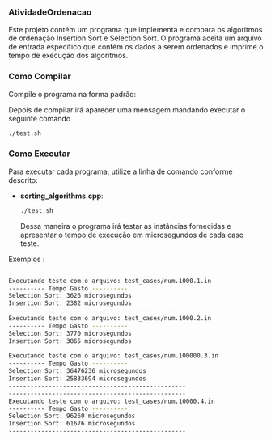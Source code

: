 ### AtividadeOrdenacao

Este projeto contém um programa que implementa e compara os algoritmos de ordenação Insertion Sort e Selection Sort. O programa aceita um arquivo de entrada específico que contém os dados a serem ordenados e imprime o tempo de execução dos algoritmos.

### Como Compilar

Compile o programa na forma padrão:


Depois de compilar irá aparecer uma mensagem mandando executar o seguinte comando
```sh
./test.sh
```


### Como Executar

Para executar cada programa, utilize a linha de comando conforme descrito:

- **sorting_algorithms.cpp**:
  ```sh
  ./test.sh
  ```
  Dessa maneira o programa irá testar as instâncias fornecidas e apresentar o tempo de execução em microsegundos de cada caso teste.

Exemplos :

```sh

Executando teste com o arquivo: test_cases/num.1000.1.in
---------- Tempo Gasto ----------
Selection Sort: 3626 microsegundos
Insertion Sort: 2382 microsegundos
-------------------------------------------------
Executando teste com o arquivo: test_cases/num.1000.2.in
---------- Tempo Gasto ----------
Selection Sort: 3770 microsegundos
Insertion Sort: 3865 microsegundos
-------------------------------------------------
Executando teste com o arquivo: test_cases/num.100000.3.in
---------- Tempo Gasto ----------
Selection Sort: 36476236 microsegundos
Insertion Sort: 25833694 microsegundos
-------------------------------------------------
-------------------------------------------------
Executando teste com o arquivo: test_cases/num.10000.4.in
---------- Tempo Gasto ----------
Selection Sort: 96260 microsegundos
Insertion Sort: 61676 microsegundos
-------------------------------------------------
```



